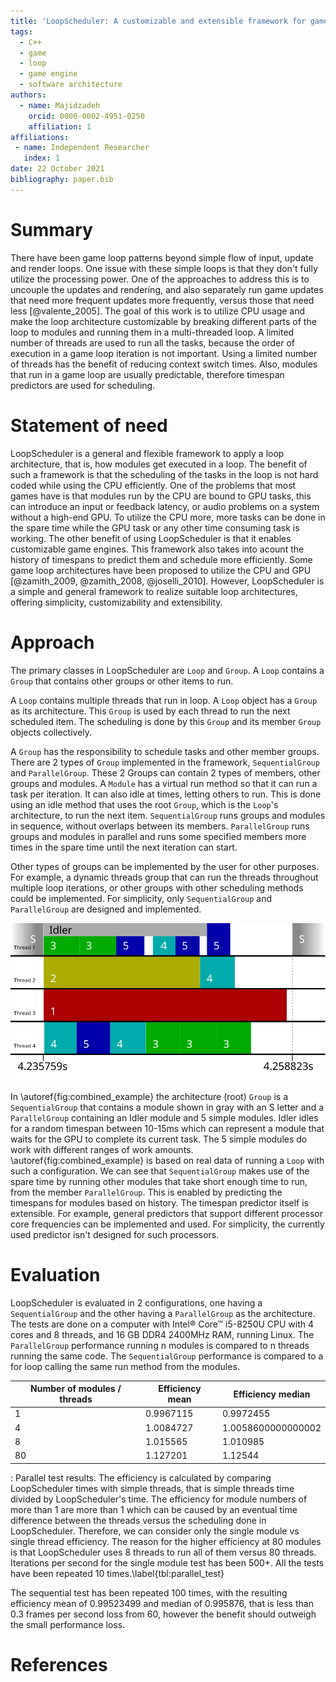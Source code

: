 ```yaml
---
title: 'LoopScheduler: A customizable and extensible framework for game loop architecture'
tags:
  - C++
  - game
  - loop
  - game engine
  - software architecture
authors:
  - name: Majidzadeh
    orcid: 0000-0002-4951-0250
    affiliation: 1
affiliations:
 - name: Independent Researcher
   index: 1
date: 22 October 2021
bibliography: paper.bib
---
```


# Summary

There have been game loop patterns beyond simple flow of input, update and
render loops. One issue with these simple loops is that they don't fully utilize
the processing power. One of the approaches to address this is to uncouple the
updates and rendering, and also separately run game updates that need more
frequent updates more frequently, versus those that need less [@valente_2005].
The goal of this work is to utilize CPU usage and make the loop architecture
customizable by breaking different parts of the loop to modules and running them
in a multi-threaded loop. A limited number of threads are used to run all the
tasks, because the order of execution in a game loop iteration is not important.
Using a limited number of threads has the benefit of reducing context switch
times. Also, modules that run in a game loop are usually predictable, therefore
timespan predictors are used for scheduling.

# Statement of need

LoopScheduler is a general and flexible framework to apply a loop architecture,
that is, how modules get executed in a loop. The benefit of such a framework is
that the scheduling of the tasks in the loop is not hard coded while using the
CPU efficiently. One of the problems that most games have is that modules run by
the CPU are bound to GPU tasks, this can introduce an input or feedback latency,
or audio problems on a system without a high-end GPU. To utilize the CPU more,
more tasks can be done in the spare time while the GPU task or any other time
consuming task is working. The other benefit of using LoopScheduler is that it
enables customizable game engines. This framework also takes into acount the
history of timespans to predict them and schedule more efficiently. Some game
loop architectures have been proposed to utilize the CPU and GPU [@zamith_2009, @zamith_2008, @joselli_2010].
However, LoopScheduler is a simple and general framework to realize suitable
loop architectures, offering simplicity, customizability and extensibility.

# Approach

The primary classes in LoopScheduler are `Loop` and `Group`. A `Loop` contains
a `Group` that contains other groups or other items to run.

A `Loop` contains multiple threads that run in loop. A `Loop` object has a
`Group` as its architecture. This `Group` is used by each thread to run the next
scheduled item. The scheduling is done by this `Group` and its member `Group`
objects collectively.

A `Group` has the responsibility to schedule tasks and other member groups.
There are 2 types of `Group` implemented in the framework, `SequentialGroup` and
`ParallelGroup`. These 2 Groups can contain 2 types of members, other groups and
modules. A `Module` has a virtual run method so that it can run a task per
iteration. It can also idle at times, letting others to run. This is done using
an idle method that uses the root `Group`, which is the `Loop`'s architecture,
to run the next item. `SequentialGroup` runs groups and modules in sequence,
without overlaps between its members. `ParallelGroup` runs groups and modules in
parallel and runs some specified members more times in the spare time until the
next iteration can start.

Other types of groups can be implemented by the user for other purposes. For
example, a dynamic threads group that can run the threads throughout multiple
loop iterations, or other groups with other scheduling methods could be
implemented. For simplicity, only `SequentialGroup` and `ParallelGroup` are
designed and implemented.

![An example of 7 modules running in 2 groups.\label{fig:combined_example}](Tests/Results/combined_test/test1-example-figure.svg)

In \autoref{fig:combined_example} the architecture (root) `Group` is a
`SequentialGroup` that contains a module shown in gray with an S letter and a
`ParallelGroup` containing an Idler module and 5 simple modules. Idler idles for
a random timespan between 10-15ms which can represent a module that waits for
the GPU to complete its current task. The 5 simple modules do work with
different ranges of work amounts. \autoref{fig:combined_example} is based on
real data of running a `Loop` with such a configuration. We can see that
`SequentialGroup` makes use of the spare time by running other modules that take
short enough time to run, from the member `ParallelGroup`. This is enabled by
predicting the timespans for modules based on history. The timespan predictor
itself is extensible. For example, general predictors that support different
processor core frequencies can be implemented and used. For simplicity, the
currently used predictor isn't designed for such processors.

# Evaluation

LoopScheduler is evaluated in 2 configurations, one having a `SequentialGroup`
and the other having a `ParallelGroup` as the architecture. The tests are done
on a computer with Intel® Core™ i5-8250U CPU with 4 cores and 8 threads, and
16 GB DDR4 2400MHz RAM, running Linux. The `ParallelGroup` performance running n
modules is compared to n threads running the same code. The `SequentialGroup`
performance is compared to a for loop calling the same run method from the
modules.

Number of modules / threads | Efficiency mean | Efficiency median
-- | -- | --
1 | 0.9967115 | 0.9972455
4 | 1.0084727 | 1.0058600000000002
8 | 1.015565 | 1.010985
80 | 1.127201 | 1.12544

: Parallel test results. The efficiency is calculated by comparing LoopScheduler times with simple threads, that is simple threads time divided by LoopScheduler's time. The efficiency for module numbers of more than 1 are more than 1 which can be caused by an eventual time difference between the threads versus the scheduling done in LoopScheduler. Therefore, we can consider only the single module vs single thread efficiency. The reason for the higher efficiency at 80 modules is that LoopScheduler uses 8 threads to run all of them versus 80 threads. Iterations per second for the single module test has been 500+. All the tests have been repeated 10 times.\label{tbl:parallel_test}

The sequential test has been repeated 100 times, with the resulting efficiency
mean of 0.99523499 and median of 0.995876, that is less than 0.3 frames per
second loss from 60, however the benefit should outweigh the small performance
loss.

# References
